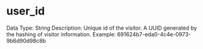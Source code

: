 # user_id

Data Type: String
Description: Unique id of the visitor. A UUID generated by the hashing of visitor information.
Example: 691624b7-eda0-4c4e-0973-9b6d90d98c8b